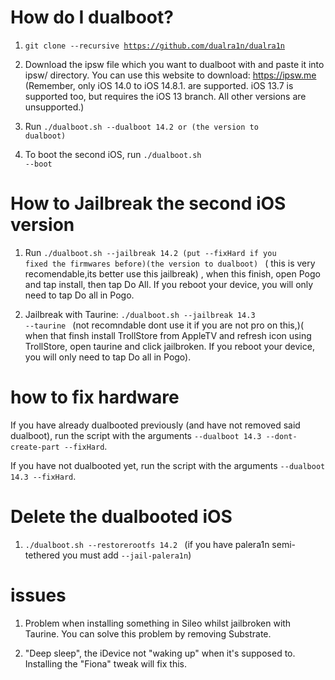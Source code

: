 # How do I dualboot?

1. <code>git clone --recursive https://github.com/dualra1n/dualra1n</code>

2. Download the ipsw file which you want to dualboot with and paste it into ipsw/ directory. You can use this website to download: https://ipsw.me (Remember, only iOS 14.0 to iOS 14.8.1. are supported. iOS 13.7 is supported too, but requires the iOS 13 branch. All other versions are unsupported.)

3. Run <code>./dualboot.sh --dualboot 14.2 or (the version to dualboot) </code>

4. To boot the second iOS, run <code>./dualboot.sh --boot</code>


# How to Jailbreak the second iOS version  

1. Run <code>./dualboot.sh --jailbreak 14.2 (put --fixHard if you fixed the firmwares before)(the version to dualboot) </code> ( this is very recomendable,its better use this jailbreak) , when this finish, open Pogo and tap install, then tap Do All. If you reboot your device, you will only need to tap Do all in Pogo.

2. Jailbreak with Taurine: <code>./dualboot.sh --jailbreak 14.3 --taurine </code> (not recomndable dont use it if you are not pro on this,)( when that finsh install TrollStore from AppleTV and refresh icon using TrollStore, open taurine and click jailbroken. If you reboot your device, you will only need to tap Do all in Pogo).

# how to fix hardware 

If you have already dualbooted previously (and have not removed said dualboot), run the script with the arguments `--dualboot 14.3 --dont-create-part --fixHard`.

If you have not dualbooted yet, run the script with the arguments `--dualboot 14.3 --fixHard`.

# Delete the dualbooted iOS

1. <code>./dualboot.sh --restorerootfs 14.2 </code> (if you have palera1n semi-tethered you must add <code>--jail-palera1n</code>)


# issues 

1. Problem when installing something in Sileo whilst jailbroken with Taurine. You can solve this problem by removing Substrate.


2. "Deep sleep", the iDevice not "waking up" when it's supposed to. Installing the "Fiona" tweak will fix this.



